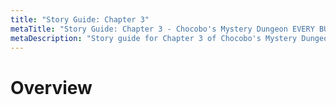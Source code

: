 ```yaml
---
title: "Story Guide: Chapter 3"
metaTitle: "Story Guide: Chapter 3 - Chocobo's Mystery Dungeon EVERY BUDDY! Wiki"
metaDescription: "Story guide for Chapter 3 of Chocobo's Mystery Dungeon EVERY BUDDY!"
---
```


# Overview


